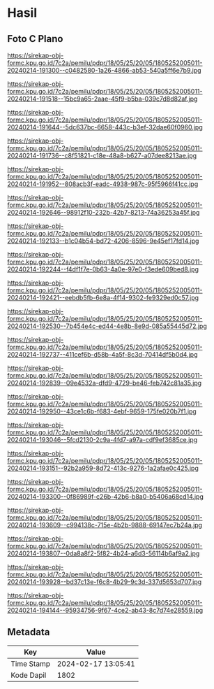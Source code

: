 # Hasil

## Foto C Plano

https://sirekap-obj-formc.kpu.go.id/7c2a/pemilu/pdpr/18/05/25/20/05/1805252005011-20240214-191300--c0482580-1a26-4866-ab53-540a5ff6e7b9.jpg

https://sirekap-obj-formc.kpu.go.id/7c2a/pemilu/pdpr/18/05/25/20/05/1805252005011-20240214-191518--15bc9a65-2aae-45f9-b5ba-039c7d8d82af.jpg

https://sirekap-obj-formc.kpu.go.id/7c2a/pemilu/pdpr/18/05/25/20/05/1805252005011-20240214-191644--5dc637bc-6658-443c-b3ef-32dae60f0960.jpg

https://sirekap-obj-formc.kpu.go.id/7c2a/pemilu/pdpr/18/05/25/20/05/1805252005011-20240214-191736--c8f51821-c18e-48a8-b627-a07dee8213ae.jpg

https://sirekap-obj-formc.kpu.go.id/7c2a/pemilu/pdpr/18/05/25/20/05/1805252005011-20240214-191952--808acb3f-eadc-4938-987c-95f5966f41cc.jpg

https://sirekap-obj-formc.kpu.go.id/7c2a/pemilu/pdpr/18/05/25/20/05/1805252005011-20240214-192646--98912f10-232b-42b7-8213-74a36253a45f.jpg

https://sirekap-obj-formc.kpu.go.id/7c2a/pemilu/pdpr/18/05/25/20/05/1805252005011-20240214-192133--b1c04b54-bd72-4206-8596-9e45ef17fd14.jpg

https://sirekap-obj-formc.kpu.go.id/7c2a/pemilu/pdpr/18/05/25/20/05/1805252005011-20240214-192244--f4df1f7e-0b63-4a0e-97e0-f3ede609bed8.jpg

https://sirekap-obj-formc.kpu.go.id/7c2a/pemilu/pdpr/18/05/25/20/05/1805252005011-20240214-192421--eebdb5fb-6e8a-4f14-9302-fe9329ed0c57.jpg

https://sirekap-obj-formc.kpu.go.id/7c2a/pemilu/pdpr/18/05/25/20/05/1805252005011-20240214-192530--7b454e4c-ed44-4e8b-8e9d-085a55445d72.jpg

https://sirekap-obj-formc.kpu.go.id/7c2a/pemilu/pdpr/18/05/25/20/05/1805252005011-20240214-192737--411cef6b-d58b-4a5f-8c3d-70414df5b0d4.jpg

https://sirekap-obj-formc.kpu.go.id/7c2a/pemilu/pdpr/18/05/25/20/05/1805252005011-20240214-192839--09e4532a-dfd9-4729-be46-feb742c81a35.jpg

https://sirekap-obj-formc.kpu.go.id/7c2a/pemilu/pdpr/18/05/25/20/05/1805252005011-20240214-192950--43ce1c6b-f683-4ebf-9659-175fe020b7f1.jpg

https://sirekap-obj-formc.kpu.go.id/7c2a/pemilu/pdpr/18/05/25/20/05/1805252005011-20240214-193046--5fcd2130-2c9a-4fd7-a97a-cdf9ef3685ce.jpg

https://sirekap-obj-formc.kpu.go.id/7c2a/pemilu/pdpr/18/05/25/20/05/1805252005011-20240214-193151--92b2a959-8d72-413c-9276-1a2afae0c425.jpg

https://sirekap-obj-formc.kpu.go.id/7c2a/pemilu/pdpr/18/05/25/20/05/1805252005011-20240214-193300--0f86989f-c26b-42b6-b8a0-b5406a68cd14.jpg

https://sirekap-obj-formc.kpu.go.id/7c2a/pemilu/pdpr/18/05/25/20/05/1805252005011-20240214-193609--c994138c-715e-4b2b-9888-69147ec7b24a.jpg

https://sirekap-obj-formc.kpu.go.id/7c2a/pemilu/pdpr/18/05/25/20/05/1805252005011-20240214-193807--0da8a8f2-5f82-4b24-a6d3-56114b6af9a2.jpg

https://sirekap-obj-formc.kpu.go.id/7c2a/pemilu/pdpr/18/05/25/20/05/1805252005011-20240214-193928--bd37c13e-f6c8-4b29-9c3d-337d5653d707.jpg

https://sirekap-obj-formc.kpu.go.id/7c2a/pemilu/pdpr/18/05/25/20/05/1805252005011-20240214-194144--95934756-9f67-4ce2-ab43-8c7d74e28559.jpg


## Metadata

| Key        | Value               |
| ---------- | ------------------- |
| Time Stamp | 2024-02-17 13:05:41 |
| Kode Dapil | 1802                |



